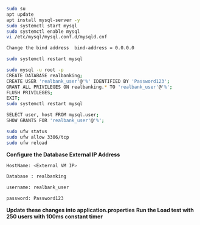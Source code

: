 ```bash
sudo su
apt update
apt install mysql-server -y
sudo systemctl start mysql
sudo systemctl enable mysql
vi /etc/mysql/mysql.conf.d/mysqld.cnf

Change the bind address  bind-address = 0.0.0.0

sudo systemctl restart mysql

sudo mysql -u root -p
CREATE DATABASE realbanking;
CREATE USER 'realbank_user'@'%' IDENTIFIED BY 'Password123';
GRANT ALL PRIVILEGES ON realbanking.* TO 'realbank_user'@'%';
FLUSH PRIVILEGES;
EXIT;
sudo systemctl restart mysql

SELECT user, host FROM mysql.user;
SHOW GRANTS FOR 'realbank_user'@'%';

sudo ufw status
sudo ufw allow 3306/tcp
sudo ufw reload
```
**Configure the Database External IP Address**
```bash
HostName: <External VM IP>

Database : realbanking

username: realbank_user

password: Password123
```
**Update these changes into application.properties**
**Run the Load test with 250 users with 100ms constant timer**
